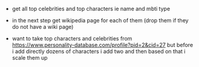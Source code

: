 - get all top celebrities and top characters ie name and mbti type 
- in the next step get wikipedia page for each of them (drop them if they do not have a wiki page)

- want to take top characters and celebrities from https://www.personality-database.com/profile?pid=2&cid=27 
but before i add directly dozens of characters i add two and then based on that i scale them up

